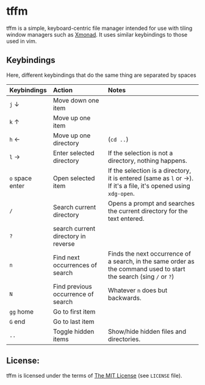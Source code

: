 # tffm

tffm is a simple, keyboard-centric file manager intended for use with tiling
window managers such as [Xmonad](http://xmonad.org/). It uses similar keybindings
to those used in vim.

## Keybindings

Here, different keybindings that do the same thing are separated by spaces

| Keybindings | Action                              | Notes                    |
|:------------|:------------------------------------|:-------------------------|
| `j` &darr;  | Move down one item                  |                          |
| `k` &uarr;  | Move up one item                    |                          |
| `h` &larr;  | Move up one directory               | (`cd ..`)                |
| `l` &rarr;  | Enter selected directory            | If the selection is not a directory, nothing happens.|
| `o` space enter | Open selected item                  | If the selection is a directory, it is entered (same as `l` or &rarr;). If it's a file, it's opened using `xdg-open`. |
| `/`         | Search current directory            | Opens a prompt and searches the current directory for the text entered. |
| `?`         | search current directory in reverse |                          |
| `n`         | Find next occurrences of search     | Finds the next occurrence of a search, in the same order as the command used to start the search (sing `/` or `?`) |
| `N`         | Find previous occurrence of search  | Whatever `n` does but backwards. |
| `gg` home   | Go to first item                    |                          |
| `G` end     | Go to last item                     |                          |
| `..`        | Toggle hidden items                 | Show/hide hidden files and directories. |

## License:

tffm is licensed under the terms of [The MIT License](https://opensource.org/) (see `LICENSE` file).
